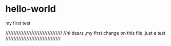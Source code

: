# hello-world
my first test

///////////////////////////////////
//hi dears ,my first change on this file ,just a test
//////////////////////////////////


